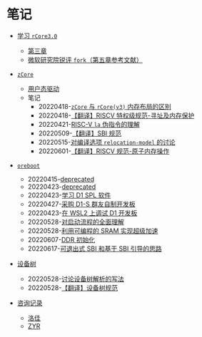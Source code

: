 ﻿# 笔记

- [学习 `rCore3.0`](rCore3.0)
  - [第三章](rCore3.0/20220312-lab3.md)
  - [微软研究院锐评 `fork`（第五章参考文献）](rCore3.0/20220330-get-fork-out-of-my-os.md)

- [`zCore`](zCore)
  - [用户态驱动](zCore/user-mode-driver/20220415-summary.md)
  - 笔记
    - 20220418-[`zCore` 与 `rCore(v3)` 内存布局的区别](zCore/20220418-difference-of-memory-between-zcore-and-rcore-v3/doc.md)
    - 20220418-[【翻译】RISCV 特权级规范-寻址及内存保护](zCore/20220418-translation/doc.md)
    - 20220421-[RISC-V `la` 伪指令的理解](zCore/20220421-riscv-la.md)
    - 20220509-[【翻译】SBI 规范](zCore/20220509-translation-riscv-sbi/toc.md)
    - 20220515-[对编译选项 `relocation-model` 的讨论](zCore/20220515-pic.md)
    - 20220601-[【翻译】RISCV 规范-原子内存操作](zCore/20220601-amo.md)

- [`oreboot`](oreboot)
  - 20220415-[deprecated](oreboot/20220415-summary.md)
  - 20220423-[deprecated](oreboot/20220423-summary.md)
  - 20220423-[学习 D1 SPL 软件](oreboot/20220423-d1-spl.md)
  - 20220427-[采购 D1-S 群友自制开发板](oreboot/20220427-d1-board/doc.md)
  - 20220423-[在 WSL2 上调试 D1 开发板](oreboot/20220524-d1-wsl2.md)
  - 20220528-[对启动流程的全面理解](oreboot/20220528-boot.md)
  - 20220528-[利用可编程的 SRAM 实现超级加速](oreboot/20220528-sram.md)
  - 20220607-[DDR 初始化](oreboot/20220607-ddr-init.md)
  - 20220617-[可退出式 SBI 和基于 SBI 引导的思路](oreboot/20220617-design.md)

- [设备树](device-tree)
  - 20220528-[讨论设备树解析的写法](device-tree/20220528-device-tree.md)
  - 20220528-[【翻译】设备树规范](device-tree/20220528-translation-devicetree/toc.md)

- [咨询记录](consult-journal)
  - [洛佳](consult-journal/LuoJia.md)
  - [ZYR](consult-journal/ZYR.md)
